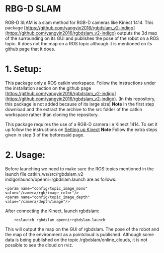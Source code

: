 # RBG-D SLAM

RGB-D SLAM is a slam method for RGB-D cameras like Kinect 1414. This package 
[https://github.com/yangyin2016/rgbdslam_v2-indigo](https://github.com/yangyin2016/rgbdslam_v2-indigo) outputs the 3d map 
of the surrounding on its GUI and publishes the pose of the robot on a ROS topic. It does not the map on a ROS topic although it 
is mentioned on its github page that it does.

# 1. Setup:

This package only a ROS catkin workspace. Follow the instructions under the installation section on the github page 
[https://github.com/yangyin2016/rgbdslam_v2-indigo](https://github.com/yangyin2016/rgbdslam_v2-indigo). (In this repository, this 
package is not added because of its large size)
**Note** In the first step download and the extract the archive to the src folder of the catkin workspace rather than cloning the repository.

This package requires the use of a RGB-D camera i.e Kinect 1414. To set it up follow the instructions on 
[Setting up Kinect](http://blog.justsophie.com/installing-kinect-nite-drivers-on-ubuntu-14-04-and-ros-indigo/) 
**Note** Follow the extra steps given in step 3 of the beforesaid page.

# 2. Usage:

Before launching we need to make sure the ROS topics mentioned in the launch file catkin_ws/src/rgbdslam_v2-indigo/launch/openni+rgbdslam.launch are as follows:

    <param name="config/topic_image_mono"              value="/camera/rgb/image_color"/> 
    <param name="config/topic_image_depth"             value="/camera/depth/image"/>


After connecting the Kinect, launch rgbdslam:

		roslaunch rgbdslam openni+rgbdslam.launch

This will output the map on the GUI of rgbdslam. The pose of the robot and the map of the environment as a pointcloud is published. Although some data is being published on the topic /rgbdslam/online_clouds, it is not possible to see the cloud on rviz.

